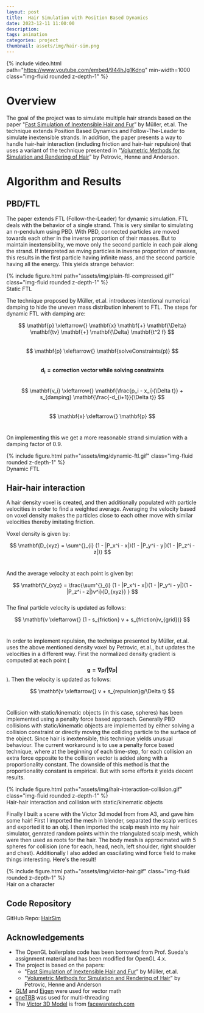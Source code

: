 ```yaml
---
layout: post
title:  Hair Simulation with Position Based Dynamics
date: 2023-12-11 11:00:00
description:
tags: animation
categories: project
thumbnail: assets/img/hair-sim.png
---
```


{% include video.html path="https://www.youtube.com/embed/944hJg1Kdng" min-width=1000 class="img-fluid rounded z-depth-1" %}

# Overview

The goal of the project was to simulate multiple hair strands based on the paper "[Fast Simulation of
Inextensible Hair and Fur](https://matthias-research.github.io/pages/publications/FTLHairFur.pdf)” by Müller, et.al. The technique extends Position Based Dynamics and Follow-The-Leader to simulate inextensible strands. In addition, the paper presents a way to handle hair-hair interaction (including friction and hair-hair repulsion) that uses a variant of the technique presented in "[Volumetric Methods for Simulation and Rendering of Hair](https://graphics.pixar.com/library/Hair/paper.pdf)” by Petrovic, Henne and Anderson.

# Algorithm and Results

## PBD/FTL

The paper extends FTL (Follow-the-Leader) for dynamic simulation. FTL deals with the behavior of a single strand. This is very similar to simulating an n-pendulum using PBD. With PBD, connected particles are moved towards each other in the inverse proportion of their masses. But to maintain inextensibility, we move only the second particle in each pair along the strand. If interpreted as mving particles in inverse proportion of masses, this results in the first particle having infinite mass, and the second particle having all the energy. This yields strange behavior:

<div class="row mt-3">
    <div class="col-sm mt-3 mt-md-0">
        {% include figure.html path="assets/img/plain-ftl-compressed.gif" class="img-fluid rounded z-depth-1" %}
    </div>
</div>
<div class="caption">
    Static FTL
</div>

The technique proposed by Müller, et.al. introduces intentional numerical damping to hide the uneven mass distribution inherent to FTL. The steps for dynamic FTL with damping are:

$$
\mathbf{p} \xleftarrow{} \mathbf{x} \mathbf{+} \mathbf{\Delta} \mathbf{tv} \mathbf{+} \mathbf{\Delta} \mathbf{t^2 f}
$$
<br>
$$
\mathbf{p} \xleftarrow{}  \mathbf{solveConstraints(p)}
$$
<br>
$$
\mathbf{d_i = \textbf{correction vector while solving constraints}}
$$
<br>
$$
\mathbf{v_i} \xleftarrow{} \mathbf{\frac{p_i - x_i}{\Delta t}} + s_{damping} \mathbf{\frac{-d_{i+1}}{\Delta t}}
$$
<br>
$$
\mathbf{x} \xleftarrow{} \mathbf{p}
$$
<br>

On implementing this we get a more reasonable strand simulation with a damping factor of 0.9.

<div class="row mt-3">
    <div class="col-sm mt-3 mt-md-0">
        {% include figure.html path="assets/img/dynamic-ftl.gif" class="img-fluid rounded z-depth-1" %}
    </div>
</div>
<div class="caption">
    Dynamic FTL
</div>

## Hair-hair interaction

A hair density voxel is created, and then additionally populated with particle velocities in order to find a weighted average. Averaging the velocity based on voxel density makes the particles close to each other move with similar velocities thereby imitating friction.

Voxel density is given by:

$$
\mathbf{D_{xyz} = \sum^{}_{i} (1 - |P_x^i - x|)(1 - |P_y^i - y|)(1 - |P_z^i - z|)}
$$
<br>

And the average velocity at each point is given by:

$$
\mathbf{V_{xyz} = \frac{\sum^{}_{i} (1 - |P_x^i - x|)(1 - |P_y^i - y|)(1 - |P_z^i - z|)v^i}{D_{xyz}} }
$$
<br>
The final particle velocity is updated as follows:

$$
\mathbf{v \xleftarrow{} (1 - s_{friction} v + s_{friction}v_{grid})}
$$
<br>

In order to implement repulsion, the technique presented by Müller, et.al. uses the above mentioned density voxel by Petrovic, et.al., but updates the velocities in a different way. First the normalized density gradient is computed at each point ($$\mathbf{g = \nabla \rho / \vert\nabla \rho\vert}$$). Then the velocity is updated as follows:

$$
\mathbf{v \xleftarrow{} v + s_{repulsion}g/\Delta t}
$$
<br>

Collision with static/kinematic objects (in this case, spheres) has been implemented using a penalty force based approach. Generally PBD collisions with static/kinematic objects are implemented by either solving a collision constraint or directly moving the colliding particle to the surface of the object. Since hair is inextensible, this technique yields unusual behaviour. The current workaround is to use a penalty force based technique, where at the beginning of each time-step, for each collision an extra force opposite to the collision vector is added along with a proportionality constant. The downside of this method is that the proportionality constant is empirical. But with some efforts it yields decent results.

<div class="row mt-3">
    <div class="col-sm mt-3 mt-md-0">
        {% include figure.html path="assets/img/hair-interaction-collision.gif" class="img-fluid rounded z-depth-1" %}
    </div>
</div>
<div class="caption">
    Hair-hair interaction and collision with static/kinematic objects
</div>

Finally I built a scene with the Victor 3d model from from A3, and gave him some hair! First I imported the mesh in blender, separated the scalp vertices and exported it to an obj. I then imported the scalp mesh into my hair simulator, genrated random points within the triangulated scalp mesh, which were then used as roots for the hair. The body mesh is approximated with 5 spheres for collision (one for each, head, nech, left shoulder, right shoulder and chest). Additionally I also added an osscilating wind force field to make things interesting. Here's the result!

<div class="row mt-3">
    <div class="col-sm mt-3 mt-md-0">
        {% include figure.html path="assets/img/victor-hair.gif" class="img-fluid rounded z-depth-1" %}
    </div>
</div>
<div class="caption">
    Hair on a character
</div>

## Code Repository

GitHub Repo: [HairSim](https://github.com/KarthikRIyer/HairSim)


## Acknowledgements

- The OpenGL boilerplate code has been borrowed from Prof. Sueda's assignment material and has been modified for OpenGL 4.x.
- The project is based on the papers: 
    - "[Fast Simulation of
Inextensible Hair and Fur](https://matthias-research.github.io/pages/publications/FTLHairFur.pdf)” by Müller, et.al.
    - "[Volumetric Methods for Simulation and Rendering of Hair](https://graphics.pixar.com/library/Hair/paper.pdf)” by Petrovic, Henne and Anderson
- [GLM](https://github.com/g-truc/glm) and [Eigen](https://eigen.tuxfamily.org/index.php?title=Main_Page) were used for vector math
- [oneTBB](https://github.com/oneapi-src/oneTBB) was used for multi-threading
- The [Victor 3D Model](https://s3-us-west-1.amazonaws.com/fti.website.assets/training/FacewareTech_Victor_Maya.zip) is from [facewaretech.com](https://facewaretech.com/learn/free-assets)
